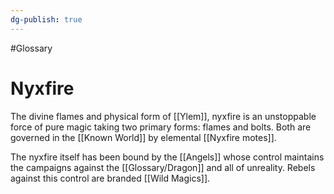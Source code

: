 ```yaml
---
dg-publish: true
---
```

#Glossary
# Nyxfire

The divine flames and physical form of [[Ylem]], nyxfire is an unstoppable force of pure magic taking two primary forms: flames and bolts. Both are governed in the [[Known World]] by elemental [[Nyxfire motes]].

The nyxfire itself has been bound by the [[Angels]] whose control maintains the campaigns against the [[Glossary/Dragon]] and all of unreality. Rebels against this control are branded [[Wild Magics]].